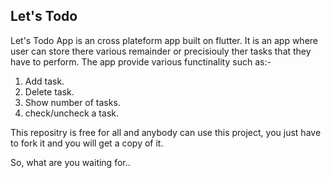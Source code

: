 ## Let's Todo 
Let's Todo App is an cross plateform app built on flutter. It is an app where user can store there various remainder or precisiouly ther tasks that they have to perform. The app provide various functinality such as:-

1. Add task.
2. Delete task.
3. Show number of tasks.
4. check/uncheck a task.

This repositry is free for all and anybody can use this project, you just have to fork it and you will get a copy of it.

So, what are you waiting for..
